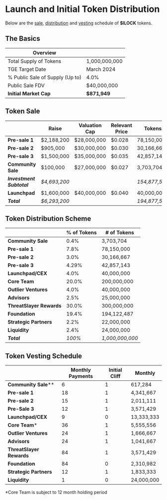 # Launch and Initial Token Distribution

Below are the [sale](#sale), [distribution](#distribution) and [vesting](#vesting) schedule of **$ILOCK** tokens.

## The Basics

| Overview                        |               |
|---------------------------------|---------------|
| Total Supply of Tokens          | 1,000,000,000 |
| TGE Target Date                 | March 2024    |
| % Public Sale of Supply (Up to) | 4.0%          |
| Public Sale FDV           | $40,000,000    |
| **Initial Market Cap** | **$871,949** | 

## Token Sale

|                         | Raise       | Valuation Cap | Relevant Price  | Tokens      | % of Tokens   |
|-------------------------|-------------|---------------|-----------------|-------------|---------------|
| **Pre-sale 1**          | $2,188,200  | $28,000,000   |  $0.028         | 78,150,000  |   7.82%       |
| **Pre-sale 2**          | $905,000  | $30,000,000   |  $0.030         | 30,166,667  |   3.02%       |
| **Pre-sale 3** | $1,500,000    | $35,000,000   |  $0.035         | 42,857,143  |   4.29%       |
| **Community Sale**      | $100,000    | $27,000,000   |  $0.027         | 3,703,704   |   0.37%       |
| ***Investment Subtotal***|*$4,693,200*|               |                 |*154,877,513*|   *15.49%*    |
| **Launchpad**   | $1,600,000    | $40,000,000   |  $0.040         | 40,000,000  |   4.00%       |
| ***Total***             |*$6,293,200* |               |                 |*194,877,513*|   *19.49%*    |


## Token Distribution Scheme

|                      | % of Tokens | # of Tokens   |
|----------------------|-------------|---------------|
| **Community Sale**   | 0.4%        | 3,703,704    |
| **Pre-sale 1**       | 7.8%        | 78,150,000    |
| **Pre-sale 2**       | 3.0%        | 30,166,667    |
| **Pre-sale 3**| 4.29%        | 42,857,143   |
| **Launchpad/CEX**| 4.0%        | 40,000,000    |        
| **Core Team**        | 20.0%       | 200,000,000   |
| **Outlier Ventures** | 4.0%        | 40,000,000    |
| **Advisors**         | 2.5%        | 25,000,000    |
| **ThreatSlayer Rewards**| 30.0%       | 300,000,000   |
| **Foundation**       | 19.4%       | 194,122,487   |
| **Strategic Partners**| 2.2%   | 22,000,000  |
| **Liquidity**| 2.4%   | 24,000,000  |
| ***Total***          | *100%*      |*1,000,000,000*|


## Token Vesting Schedule

|                        | Monthly Payments | Initial Cliff | Monthly     |
|------------------------|------------------|---------------|-------------|
| **Community Sale****     | 6               | 1             |  617,284  |
| **Pre-sale 1**         | 18               | 1             |  4,341,667  |
| **Pre-sale 2**         | 15               | 1             |  2,011,111 |
| **Pre-Sale 3**| 12              | 1             |  3,571,429  |
| **Launchpad/CEX**| 9                | 0             |  13,333,333 |
| **Core Team***       | 36               | 1             |  5,555,556  |
| **Outlier Ventures**   | 24               | 1             |  1,666,667  |
| **Advisors**           | 24               | 1             |  1,041,667  |
| **ThreatSlayer Rewards**  |84              | 1             |  3,571,429  |
| **Foundation**         | 84               | 0             |  2,310,982 |
| **Strategic Partners**| 12                | 1             |  1,833,333  |
| **Liquidity**| 1               | 0             |  24,000,000 |

*Core Team is subject to 12 month holding period

